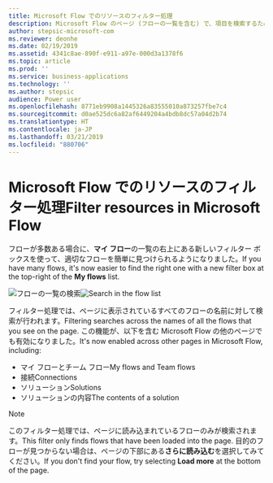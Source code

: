 ```yaml
---
title: Microsoft Flow でのリソースのフィルター処理
description: Microsoft Flow のページ (フローの一覧を含む) で、項目を検索するためのフィルター処理がサポートされるようになりました。
author: stepsic-microsoft-com
ms.reviewer: deonhe
ms.date: 02/19/2019
ms.assetid: 4341c8ae-890f-e911-a97e-000d3a1378f6
ms.topic: article
ms.prod: ''
ms.service: business-applications
ms.technology: ''
ms.author: stepsic
audience: Power user
ms.openlocfilehash: 8771eb9908a1445326a83555010a873257fbe7c4
ms.sourcegitcommit: d0ae525dc6a82af6449204a4bdb8dc57a04d2b74
ms.translationtype: HT
ms.contentlocale: ja-JP
ms.lasthandoff: 03/21/2019
ms.locfileid: "880706"
---
```

# <a name="filter-resources-in-microsoft-flow"></a><span data-ttu-id="ca44b-103">Microsoft Flow でのリソースのフィルター処理</span><span class="sxs-lookup"><span data-stu-id="ca44b-103">Filter resources in Microsoft Flow</span></span>




<span data-ttu-id="ca44b-104">フローが多数ある場合に、**マイ フロー**の一覧の右上にある新しいフィルター ボックスを使って、適切なフローを簡単に見つけられるようになりました。</span><span class="sxs-lookup"><span data-stu-id="ca44b-104">If you have many flows, it's now easier to find the right one with a new filter box at the top-right of the **My flows** list.</span></span>

<span data-ttu-id="ca44b-105">![フローの一覧の検索](media/search-in-flow-list-1.png "フローの一覧の検索")</span><span class="sxs-lookup"><span data-stu-id="ca44b-105">![Search in the flow list](media/search-in-flow-list-1.png "Search in the flow list")</span></span>

<span data-ttu-id="ca44b-106">フィルター処理では、ページに表示されているすべてのフローの名前に対して検索が行われます。</span><span class="sxs-lookup"><span data-stu-id="ca44b-106">Filtering searches across the names of all the flows that you see on the page.</span></span> <span data-ttu-id="ca44b-107">この機能が、以下を含む Microsoft Flow の他のページでも有効になりました。</span><span class="sxs-lookup"><span data-stu-id="ca44b-107">It's now enabled across other pages in Microsoft Flow, including:</span></span>

- <span data-ttu-id="ca44b-108">マイ フローとチーム フロー</span><span class="sxs-lookup"><span data-stu-id="ca44b-108">My flows and Team flows</span></span>
- <span data-ttu-id="ca44b-109">接続</span><span class="sxs-lookup"><span data-stu-id="ca44b-109">Connections</span></span>
- <span data-ttu-id="ca44b-110">ソリューション</span><span class="sxs-lookup"><span data-stu-id="ca44b-110">Solutions</span></span>
- <span data-ttu-id="ca44b-111">ソリューションの内容</span><span class="sxs-lookup"><span data-stu-id="ca44b-111">The contents of a solution</span></span>

> [!NOTE]
> <span data-ttu-id="ca44b-112">このフィルター処理では、ページに読み込まれているフローのみが検索されます。</span><span class="sxs-lookup"><span data-stu-id="ca44b-112">This filter only finds flows that have been loaded into the page.</span></span> <span data-ttu-id="ca44b-113">目的のフローが見つからない場合は、ページの下部にある**さらに読み込む**を選択してみてください。</span><span class="sxs-lookup"><span data-stu-id="ca44b-113">If you don't find your flow, try selecting **Load more** at the bottom of the page.</span></span>